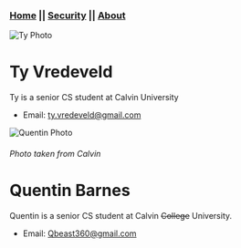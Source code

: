 ### [Home](https://car-maintenance-senior-project.github.io/OBD-ME/index)		||		[Security](https://car-maintenance-senior-project.github.io/OBD-ME/security)		||		[About](https://car-maintenance-senior-project.github.io/OBD-ME/about)

![Ty Photo](https://car-maintenance-senior-project.github.io/OBD-ME/ty.jpg)
# Ty Vredeveld
Ty is a senior CS student at Calvin University
  - Email: ty.vredeveld@gmail.com

![Quentin Photo](https://car-maintenance-senior-project.github.io/OBD-ME/Quentin.jpg)
###### Photo taken from Calvin
# Quentin Barnes
Quentin is a senior CS student at Calvin ~~College~~ University.  
  - Email: Qbeast360@gmail.com
  
